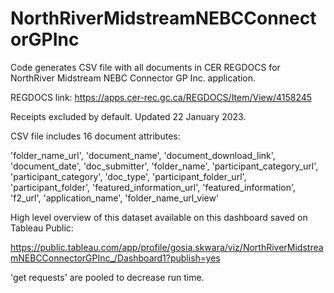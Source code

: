# NorthRiverMidstreamNEBCConnectorGPInc

 Code generates CSV file with all documents in CER REGDOCS for NorthRiver Midstream NEBC Connector GP Inc. application.

REGDOCS link: https://apps.cer-rec.gc.ca/REGDOCS/Item/View/4158245 

 Receipts excluded by default. Updated 22 January 2023.
 
 CSV file includes 16 document attributes: 
  
  'folder_name_url', 'document_name', 'document_download_link',
       'document_date', 'doc_submitter', 'folder_name',
       'participant_category_url', 'participant_category', 'doc_type',
       'participant_folder_url', 'participant_folder',
       'featured_information_url', 'featured_information', 'f2_url',
       'application_name', 'folder_name_url_view'
  
  High level overview of this dataset available on this dashboard saved on Tableau Public:
  
  https://public.tableau.com/app/profile/gosia.skwara/viz/NorthRiverMidstreamNEBCConnectorGPInc_/Dashboard1?publish=yes
  
  'get requests' are pooled to decrease run time.
